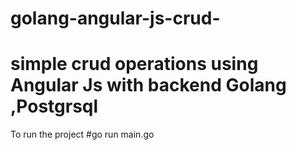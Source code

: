 # golang-angular-js-crud-
# simple crud operations using Angular Js with backend Golang ,Postgrsql
To run the project
#go run main.go 
